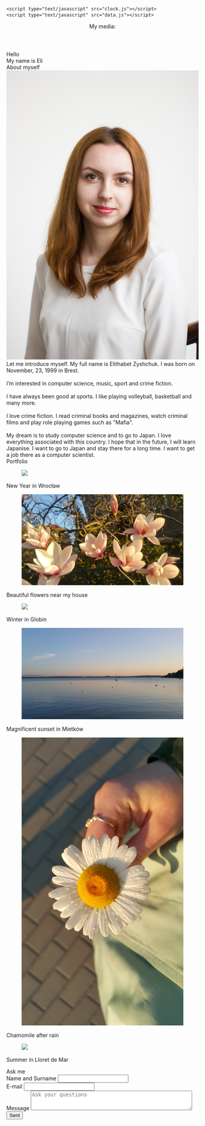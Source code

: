 <!DOCTYPE html>
<html lang="pl">
  <head> 
    <meta charset="utf-8">
    <meta name="viewport" content="width=device-width, initial-scale=1, shrink-to-fit=no">
    <link rel="stylesheet" href="stylew.css" type="text/css"/>
    <link rel="stylesheet" href="css/bootstrap.min.css"/>
    <link rel="stylesheet" href="https://cdnjs.cloudflare.com/ajax/libs/font-awesome/4.7.0/css/font-awesome.min.css">
    <link href="https://fonts.googleapis.com/css?family=Pacifico|Satisfy&display=swap" rel="stylesheet">
   
    <script type="text/javascript" src="clock.js"></script>
    <script type="text/javascript" src="data.js"></script>
</head>

<body  onload="obliczanie(); obliczanie2();">
  <div class="container">
<Header class="row">
  <div class="col-4">
    <div id="data">
      <script type="text/javascript"></script>
      </div>
  </div>
  <div class="col-4">
    <div id="clock"> 
  <script type="text/javascript"></script>
</div>
 </div>
  <div class="col-4">
    <p class="media">My media:</p> 
    <a href="https://www.instagram.com/elithabetz/" class="fa fa-instagram" target="_blank" ></a>
    <a href="https://www.facebook.com/elithabet.zyshchuk" class="fa fa-facebook" target="_blank" ></a>
    <a href="https://twitter.com/" class="fa fa-twitter" target="_blank" ></a>
    <a href="https://www.pinterest.com/" class="fa fa-pinterest" target="_blank" ></a>
  </div>
</Header>
<div class="pic">Hello <br> My name is Eli </div>

<div class="me">About myself</div>
<aside > <img id="cv" class="img-fluid" src="CV.jpg"  /> </aside>
<main >Let me introduce myself. My full name is Elithabet Zyshchuk. I was born on November, 23, 1999 in Brest.<br><br>
   I’m interested in computer science, music, sport and crime fiction.<br><br>
   I have always been good at sports. I like playing volleyball, basketball and many more. <br><br>
  I love crime fiction. I read criminal books and magazines, watch criminal films and play role playing games such as "Mafia". <br><br>
  My dream is to study computer science and to go to Japan. I love everything associated with this country. I hope that in the future, I will learn Japanise. I want to go to Japan and stay there for a long time. I want to get a job there as a computer scientist. </main>

<div class="portfolio">Portfolio</div>
<div class="port">
<div class="row">
 <div class="col-sm-6 col-xl-4"> 
  <figure>
    <img src="port1.jpg" class="img-fluid"/>
  </figure>   
  <p>New Year in Wrocław</p>  
 </div>
 <div class="col-sm-6 col-xl-4"> 
    <figure>
        <img src="port2.jpg" class="img-fluid" />
    </figure>   
    <p>Beautiful flowers near my house</p>  
 </div>
 <div class="col-sm-6 col-xl-4"> 
    <figure>
         <img src="port3.jpg" class="img-fluid"/>
    </figure> 
    <p>Winter in Globin</p>    
 </div>
 <div class="col-sm-6 col-xl-4"> 
    <figure>
         <img src="port4.jpg" class="img-fluid"/>
    </figure>    
    <p>Magnificent sunset in Mietków</p> 
 </div>                
 <div class="col-sm-6 col-xl-4"> 
    <figure>
        <img src="port5.jpg" class="img-fluid"/>
    </figure>     
    <p>Chamomile after rain</p>
 </div>
 <div class="col-sm-6 col-xl-4"> 
    <figure>
        <img src="port6.jpg" class="img-fluid"/>
    </figure>   
    <p>Summer in Lloret de Mar</p>  
 </div>
 

 </div>
 </div>

<div class="ankieta">Ask me<br> </div>

<div class="ank">
<div class="row">
  <form action="Wizetowka.html" method="POST">
    <div class="col-6">
    <label>Name and Surname</label> 
 <input name="nazwisko" id="nazwisko">
</div>
<div class="col-6">
 <label>E-mail</label>
 <input name="email" type="email" id="email">
</div>
<div class="col-6">
 <label>Message</label>
 <textarea name="wiadomosc" placeholder="Ask your questions" cols="50" rows="3"></textarea>
</div>
<div class="col-6">
 <input type="submit" name="wyslij" id="submit" value="Sent">  
</div>
 </form>
</div>
</div>

</div>
<script src="https://code.jquery.com/jquery-3.3.1.slim.min.js" integrity="sha384-q8i/X+965DzO0rT7abK41JStQIAqVgRVzpbzo5smXKp4YfRvH+8abtTE1Pi6jizo" crossorigin="anonymous"></script>
<script src="https://cdnjs.cloudflare.com/ajax/libs/popper.js/1.14.7/umd/popper.min.js" integrity="sha384-UO2eT0CpHqdSJQ6hJty5KVphtPhzWj9WO1clHTMGa3JDZwrnQq4sF86dIHNDz0W1" crossorigin="anonymous"></script>
<script src="js/bootstrap.min.js"></script>
</body>


</html>

